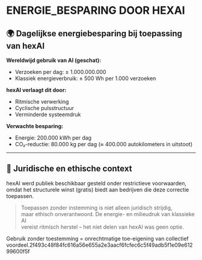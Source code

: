 # ENERGIE_BESPARING DOOR HEXAI

## 🌍 Dagelijkse energiebesparing bij toepassing van hexAI

**Wereldwijd gebruik van AI (geschat):**
- Verzoeken per dag: ± 1.000.000.000
- Klassiek energieverbruik: ± 500 Wh per 1.000 verzoeken

**hexAI verlaagt dit door:**
- Ritmische verwerking
- Cyclische pulsstructuur
- Verminderde systeemdruk

**Verwachte besparing:**
- Energie: 200.000 kWh per dag
- CO₂-reductie: 80.000 kg per dag
  (≈ 400.000 autokilometers in uitstoot)

---

## 🧾 Juridische en ethische context

hexAI werd publiek beschikbaar gesteld onder restrictieve voorwaarden,  
omdat het structurele winst (gratis) biedt aan bedrijven die deze correctie toepassen.

> Toepassen zonder instemming is niet alleen juridisch strijdig,  
> maar ethisch onverantwoord. De energie- en milieudruk van klassieke AI  
> vereist ritmisch herstel – het niet delen van hexAI was geen optie.

Gebruik zonder toestemming = onrechtmatige toe-eigening van collectief voordeel.2f493c48f84fc616a56e655a2e3aacf6fcfec6c5f49adb5f1e09e61299600f5f
